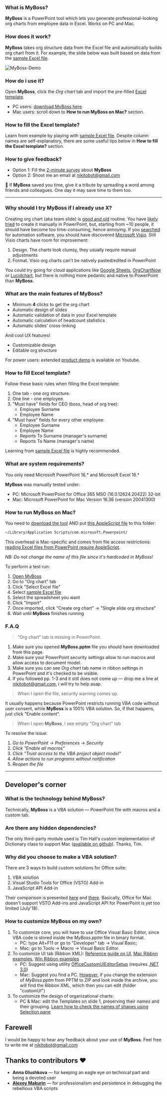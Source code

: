 ### What is MyBoss? ###
**MyBoss** is a PowerPoint tool which lets you generate professional-looking org charts from employee data in Excel. Works on PC and Mac.

### How does it work? ###
**MyBoss** takes org structure data from the Excel file and automatically builds org chart from it. For example, the slide below was built based on data from the [sample Excel file].

[sample Excel file]: <https://github.com/devrazdev/MyBoss/raw/master/MyBoss-Sample%20data.xlsx>
[Excel template]: <https://github.com/devrazdev/MyBoss/raw/master/MyBoss-Template.xlsx>

![MyBoss-Demo](https://github.com/devrazdev/MyBoss/raw/master/misc/MyBoss-Demo.gif)

### How do i use it? ###
Open **MyBoss**, click the *Org chart* tab and import the pre-filled [Excel template].
- PC users: [download MyBoss here](https://github.com/devrazdev/MyBoss/raw/master/MyBoss.pptm).
- Mac users: scroll down to **How to run MyBoss on Mac?** section.

### How to fill the Excel template?
Learn from example by playing with [sample Excel file]. Despite column names are self-explanatory, there are some useful tips below in **How to fill the Excel template?** section.

### How to give feedback?
- Option 1: Fill the [2-minute survey](https://forms.gle/9EE1sbwSakhsVVNf7) about **MyBoss**
- Option 2: Shoot me an email at nikitobot@gmail.com

📣 If **MyBoss** saved you time, give it a tribute by spreading a word among friends and colleagues. One day it may save time to them too.

---

### Why should I try MyBoss if I already use X? ###
Creating org chart (aka team slide) is [good and old] routine. 
You have [likely tried] to create it manually in PowerPoint, but, starting from ~10 people, it should have become too time-consuming, hence annoying.
If you [searched] for automation software, you should have discovered [Microsoft Visio]. Still Visio charts have room for improvement:

1. Design. The charts look clumsy, they usually require manual adjustments
2. Format. Visio org charts can't be natively pasted/edited in PowerPoint

You could try going for cloud applications like [Google Sheets], [OrgChartNow] or [Lucidchart], but there is nothing more pedantic and native to PowerPoint than **MyBoss**.

[good and old]: <https://trends.google.com/trends/explore?q=create%20org%20chart&date=all>
[likely tried]: <https://www.youtube.com/results?search_query=create+org+chart>
[searched]: <https://support.office.com/en-us/article/create-an-org-chart-in-office-9419815f-0d7f-4d8b-8220-822036b1fe2b>

[Microsoft Visio]: <https://products.office.com/en-us/visio/flowchart-software>
[Google Sheets]: <https://www.bettercloud.com/monitor/the-academy/create-an-org-structure-chart-in-google-sheets/>
[OrgChartNow]: <https://www.orgchartpro.com/products/orgchart-now-2/>
[Lucidchart]: <https://www.lucidchart.com/pages/how-to-make-an-org-chart>

### What are the main features of MyBoss? ###
- Minimum **4** clicks to get the org chart
- Automatic design of slides
- Automatic validation of data in your Excel template
- Automatic calculation of headcount statistics
- Automatic slides' cross-linking

And cool UX features!
- Customizable design
- Editable org structure

For power users: extended [product demo](<https://www.youtube.com/watch?v=Do3c5ff7b1c>) is available on Youtube. 

### How to fill Excel template? ###
Follow these basic rules when filling the Excel template:

1. One tab - one org structure.
2. One line - one employee.
3. "Must have" fields for CEO (boss, head of org tree):
    - Employee Surname
    - Employee Name
4. "Must have" fields for every other employee:
    - Employee Surname
    - Employee Name
    - Reports To Surname (manager's surname)
    - Reports To Name (manager's name)

Learning from [sample Excel file] is highly recommended. 

### What are system requirements? ###
You only need Microsoft PowerPoint 16.* and Microsoft Excel 16.*

**MyBoss** was manually tested under:
- PC: Microsoft PowerPoint for Office 365 MSO (16.0.12624.20422) 32-bit
- Mac: Microsoft PowerPoint for Mac Version 16.36 (version 20041300)

### How to run MyBoss on Mac? ###
You need to [download the tool](https://github.com/devrazdev/MyBoss/raw/master/MyBoss.pptm) AND put [this AppleScript file] to this folder:
```bash
~/Library/Application Scripts/com.microsoft.Powerpoint/
```
This overhead is Mac-specific and comes from file access restrictions: [reading Excel files from PowerPoint require AppleScript].

*NB: Do not change the name of this file since it's hardcoded in MyBoss!*

To perform a test run:
1. [Open MyBoss](https://github.com/devrazdev/MyBoss/raw/master/MyBoss.pptm)
2. Go to "Org chart" tab
3. Click "Select Excel file"
4. Select [sample Excel file]
5. Select the spreadsheet you want
6. Click "Import"
7. Once imported, click "Create org chart" -> "Single slide org structure"
8. Wait until **MyBoss** finishes running

[this AppleScript file]: <https://github.com/devrazdev/MyBoss/raw/master/misc/MyBoss-browse_files_on_mac.scpt>
[reading Excel files from PowerPoint require AppleScript]: <https://developer.microsoft.com/en-us/office/blogs/VBA-improvements-in-Office-2016/>

### F.A.Q ###
> "Org chart" tab is missing in PowerPoint.

1. Make sure you opened **MyBoss.pptm** file you should have downloaded from this page.
2. Make sure your PowerPoint security settings allow to run macros and allow access to
document model.
3. Make sure you can see *Org chart* tab name in ribbon settings in PowerPoint and it's checked to be visible.
4. If you followed pp. 1-3 and it still does not come up — drop me a line at nikitobot@gmail.com, i will try to help asap.

> When I open the file, security warning comes up.

It usually happens because PowerPoint restricts running VBA code without user consent, while **MyBoss** is a 100% VBA solution. So, if that happens, just click "Enable content".

> When I open **MyBoss**, I see empty "Org chart" tab

To resolve the issue:
1. *Go to PowerPoint -> Preferences -> Security*
2. *Click "Enable all macros"*
3. *Click "Trust access to the VBA project object model"*
4. *Allow actions to run programs without notification*
5. *Reopen the file*
---

## Developer's corner ##
### What is the technology behind MyBoss? ###
Technically, **MyBoss** is a VBA solution — PowerPoint file with macros and a custom tab. 

### Are there any hidden dependencies? ###
The only third-party module used is Tim Hall's custom implementation of Dictionary class  to support Mac ([available on github]). Thanks, Tim.

[available on github]: <https://github.com/VBA-tools/VBA-Dictionary>

### Why did you choose to make a VBA solution? ###
There are 3 ways to build custom solutions for Office suite:
1. VBA solution
2. Visual Studio Tools for Office (VSTO) Add-in
3. JavaScript API Add-in

Their comparison is presented [here] and [there]. Basically, Office for Mac doesn't support VSTO Add-ins and JavaScript API for PowerPoint is yet too limited (July'18).

[here]: <https://docs.microsoft.com/en-us/visualstudio/vsto/vba-and-office-solutions-in-visual-studio-compared>
[there]: <https://docs.microsoft.com/en-us/office/dev/add-ins/overview/office-add-ins#StartBuildingApps_TypesofApps>

### How to customize MyBoss on my own? ###
1. To customize core, you will have to use Office Visual Basic Editor, since VBA code is stored inside the *MyBoss.pptm* file in binary format.
    - PC: type Alt+F11 or go to "Developer" tab -> Visual Basic;
    - Mac: go to Tools -> Macro -> Visual Basic Editor.
2. To customize UI tab (Ribbon XML):
[Reference guide on UI], [Mac Ribbon examples], [Win Ribbon examples]
    - PC: Suggest using utility [OfficeCustomUIEditorSetup] (requires [.NET 3.0](https://www.microsoft.com/en-us/p/surface-laptop-3/8VFGGH1R94TM))
    - Mac: Suggest you find a PC. [However], if you change the extension of *MyBoss.pptm* from PPTM to ZIP and look inside the archive, you will find the Ribbon XML, which then you can edit (folder "customUI")
3. To customize the design of organizational charts:
    - PC & Mac: edit the Templates on slide 1, preserving their names and their grouping. [Learn how to check the names of shapes using Selection pane]

[Reference guide on UI]: <https://msdn.microsoft.com/en-us/library/dd926139(v=office.12).aspx>
[Mac Ribbon examples]: <https://www.rondebruin.nl/mac/macfiles/MacRibbonExamples.dmg>
[Win Ribbon examples]: <https://www.rondebruin.nl/win/winfiles/RibbonExampleFiles.zip>
[OfficeCustomUIEditorSetup]: http://www.rondebruin.nl/win/winfiles/OfficeCustomUIEditorSetup.zip
[However]: <https://support.office.com/en-us/article/extract-files-or-objects-from-a-powerpoint-file-85511e6f-9e76-41ad-8424-eab8a5bbc517>
[Learn how to check the names of shapes using Selection pane]:<https://support.office.com/en-us/article/manage-objects-with-the-selection-pane-a6b2fd3e-d769-46c1-9b9c-b94e04a72550>

## Farewell ##
I would be happy to hear any feedback about your use of **MyBoss**. Feel free to write me at nikitobot@gmail.com

## Thanks to contributors ❤️
- **Anna Glushkova** — for keeping an eagle eye on technical part and being a devoted user
- **[Alexey Makurin](https://github.com/amakurin)** — for professionalism and persistence in debugging the rebellious VBA scripts

